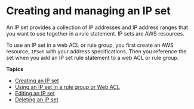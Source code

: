 # Creating and managing an IP set<a name="waf-ip-set-managing"></a>

An IP set provides a collection of IP addresses and IP address ranges that you want to use together in a rule statement\. IP sets are AWS resources\. 

To use an IP set in a web ACL or rule group, you first create an AWS resource, `IPSet` with your address specifications\. Then you reference the set when you add an IP set rule statement to a web ACL or rule group\. 

**Topics**
+ [Creating an IP set](waf-ip-set-creating.md)
+ [Using an IP set in a rule group or Web ACL](waf-ip-set-using.md)
+ [Editing an IP set](waf-ip-set-editing.md)
+ [Deleting an IP set](waf-ip-set-deleting.md)